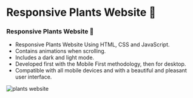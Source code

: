 # Responsive Plants Website 🎍 
### Responsive Plants Website 🎍

- Responsive Plants Website Using HTML, CSS and JavaScript.
- Contains animations when scrolling.
- Includes a dark and light mode.
- Developed first with the Mobile First methodology, then for desktop.
- Compatible with all mobile devices and with a beautiful and pleasant user interface.


![plants website](/[preview.png](https://www.timeoutdubai.com/cloud/timeoutdubai/2021/09/11/hfpqyV7B-IMG-Dubai-UAE.jpg))
